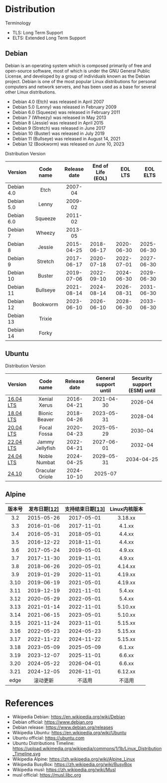 <!--

 * @Author: JohnJeep
 * @Date: 2025-03-21 14:58:09
 * @LastEditors: JohnJeep
 * @LastEditTime: 2025-03-21 18:17:31
 * @Description: linux distribution
 * Copyright (c) 2025 by John Jeep, All Rights Reserved. 
-->

# Distribution

Terminology

- TLS: Long Term Support
- ELTS: Extended Long Term Support



## Debian

Debian is an operating system which is composed primarily of free and open-source software, most of which is under the GNU General Public License, and developed by a group of individuals known as the Debian project. Debian is one of the most popular Linux distributions for personal computers and network servers, and has been used as a base for several other Linux distributions.

- Debian 4.0 (Etch) was released in April 2007
- Debian 5.0 (Lenny) was released in February 2009
- Debian 6.0 (Squeeze) was released in February 2011
- Debian 7 (Wheezy) was released in May 2013
- Debian 8 (Jessie) was released in April 2015
- Debian 9 (Stretch) was released in June 2017
- Debian 10 (Buster) was released in July 2019
- Debian 11 (Bullseye) was released in August 14, 2021
- Debian 12 (Bookworm) was released on June 10, 2023


Distribution Version

| Version    | Code name | Release date | **End of Life (EOL)** | **EOL LTS** | **EOL ELTS** |
| :--------- | :-------: | :----------: | --------------------- | ----------- | ------------ |
| Debian 4.0 |   Etch    |   2007-04    |                       |             |              |
| Debian 5.0 |   Lenny   |   2009-02    |                       |             |              |
| Debian 6.0 |  Squeeze  |   2011-02    |                       |             |              |
| Debian 7   |  Wheezy   |   2013-05    |                       |             |              |
| Debian 8   |  Jessie   |  2015-04-25  | 2018-06-17            | 2020-06-30  | 2025-06-30   |
| Debian 9   |  Stretch  |  2017-06-17  | 2020-07-18            | 2022-07-01  | 2027-06-30   |
| Debian 10  |  Buster   |  2019-07-06  | 2022-09-10            | 2024-06-30  | 2029-06-30   |
| Debian 11  | Bullseye  |  2021-08-14  | 2024-08-14            | 2026-08-31  | 2031-06-30   |
| Debian 12  | Bookworm  |  2023-06-10  | 2026-06-10            | 2028-06-30  | 2033-06-30   |
| Debian 13  |  Trixie   |              |                       |             |              |
| Debian 14  |   Forky   |              |                       |             |              |



## Ubuntu

Distribution Version

| Version                                                      |    Code name    | Release date | General support until | Security support (ESM) until |
| :----------------------------------------------------------- | :-------------: | :----------: | :-------------------: | :--------------------------: |
| [16.04 LTS](https://en.wikipedia.org/wiki/Ubuntu_version_history#1604) |  Xenial Xerus   |  2016-04-21  |      2021-04-30       |           2026-04            |
| [18.04 LTS](https://en.wikipedia.org/wiki/Ubuntu_version_history#1804) |  Bionic Beaver  |  2018-04-26  |      2023-05-31       |           2028-04            |
| [20.04 LTS](https://en.wikipedia.org/wiki/Ubuntu_version_history#2004) |   Focal Fossa   |  2020-04-23  |      2025-05-29       |           2030-04            |
| [22.04 LTS](https://en.wikipedia.org/wiki/Ubuntu_version_history#2204) | Jammy Jellyfish |  2022-04-21  |      2027-06-01       |           2032-04            |
| [24.04 LTS](https://en.wikipedia.org/wiki/Ubuntu_version_history#2404) |  Noble Numbat   |  2024-04-25  |      2029-05-31       |          2034-04-25          |
| [24.10](https://en.wikipedia.org/wiki/Ubuntu_version_history#2410) | Oracular Oriole |  2024-10-10  |        2025-07        |                              |


## Alpine

|  版本号  | 发布日期[[12\]](https://zh.wikipedia.org/wiki/Alpine_Linux#cite_note-12) | 支持结束日期[[13\]](https://zh.wikipedia.org/wiki/Alpine_Linux#cite_note-13) | Linux内核版本 |
| :------: | :----------------------------------------------------------: | :----------------------------------------------------------: | :-----------: |
|   3.2    |                          2015-05-26                          |                          2017-05-01                          |    3.18.xx    |
|   3.3    |                          2016-01-06                          |                          2017-11-01                          |    4.1.xx     |
|   3.4    |                          2016-05-31                          |                          2018-05-01                          |    4.4.xx     |
|   3.5    |                          2016-12-22                          |                          2018-11-01                          |    4.4.xx     |
|   3.6    |                          2017-05-24                          |                          2019-05-01                          |    4.9.xx     |
|   3.7    |                          2017-11-30                          |                          2019-11-01                          |    4.9.xx     |
|   3.8    |                          2018-06-26                          |                          2020-05-01                          |    4.14.xx    |
|   3.9    |                          2019-01-29                          |                          2020-11-01                          |    4.19.xx    |
|   3.10   |                          2019-06-19                          |                          2021-05-01                          |    4.19.xx    |
|   3.11   |                          2019-12-19                          |                          2021-11-01                          |    5.4.xx     |
|   3.12   |                          2020-05-29                          |                          2022-05-01                          |    5.4.xx     |
|   3.13   |                          2021-01-14                          |                          2022-11-01                          |    5.10.xx    |
|   3.14   |                          2021-06-15                          |                          2023-05-01                          |    5.10.xx    |
|   3.15   |                          2021-11-24                          |                          2023-11-01                          |    5.15.xx    |
|   3.16   |                          2022-05-23                          |                          2024-05-23                          |    5.15.xx    |
|   3.17   |                          2022-11-22                          |                          2024-11-22                          |    5.15.xx    |
|   3.18   |                          2023-05-09                          |                          2025-05-09                          |    6.1.xx     |
|   3.19   |                          2023-12-07                          |                          2025-11-01                          |    6.6.xx     |
|   3.20   |                          2024-05-22                          |                          2026-04-01                          |    6.6.xx     |
|   3.21   |                          2024-12-05                          |                          2026-11-01                          |    6.12.xx    |
|   edge   |                           滚动更新                           |                            不适用                            |    不适用     |



# References

- Wikipedia Debian: https://en.wikipedia.org/wiki/Debian
- Debian official: https://www.debian.org
- Debian release: https://www.debian.org/releases
- Wikipedia Ubuntu: https://en.wikipedia.org/wiki/Ubuntu
- Ubuntu official: https://ubuntu.com
- Ubuntu Distributions Timeline: https://upload.wikimedia.org/wikipedia/commons/1/1b/Linux_Distribution_Timeline.svg
- Wikipedia Alpine: https://zh.wikipedia.org/wiki/Alpine_Linux
- Wikipedia BusyBox: https://zh.wikipedia.org/wiki/BusyBox
- Wikipedia musl: https://zh.wikipedia.org/wiki/Musl
- musl official: https://musl.libc.org